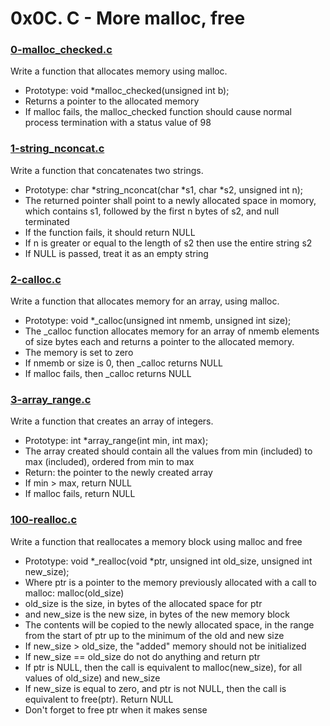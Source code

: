 # 0x0C. C - More malloc, free

### [0-malloc_checked.c](https://github.com/MrGiddy/alx-low_level_programming/blob/main/0x0C-more_malloc_free/0-malloc_checked.c)
Write a function that allocates memory using malloc.
* Prototype: void \*malloc\_checked(unsigned int b); 
* Returns a pointer to the allocated memory
* If malloc fails, the malloc_checked function should cause normal process termination with a status value of 98

### [1-string_nconcat.c](https://github.com/MrGiddy/alx-low_level_programming/blob/main/0x0C-more_malloc_free/1-string_nconcat.c)
Write a function that concatenates two strings.
* Prototype: char \*string_nconcat(char \*s1, char \*s2, unsigned int n);
* The returned pointer shall point to a newly allocated space in momory, which contains s1, followed by the first n bytes of s2, and null terminated
* If the function fails, it should return NULL
* If n is greater or equal to the length of s2 then use the entire string s2
* If NULL is passed, treat it as an empty string

### [2-calloc.c](https://github.com/MrGiddy/alx-low_level_programming/blob/main/0x0C-more_malloc_free/2-calloc.c)
Write a function that allocates memory for an array, using malloc.
* Prototype: void \*\_calloc(unsigned int nmemb, unsigned int size);
* The \_calloc function allocates memory for an array of nmemb elements of size bytes each and returns a pointer to the allocated memory.
* The memory is set to zero
* If nmemb or size is 0, then \_calloc returns NULL
* If malloc fails, then \_calloc returns NULL

### [3-array_range.c](https://github.com/AdekunleAdeniran/low_level_programming/blob/master/0x0B-more_malloc_free/3-array_range.c)
Write a function that creates an array of integers.
* Prototype: int \*array_range(int min, int max);
* The array created should contain all the values from min (included) to max (included), ordered from min to max
* Return: the pointer to the newly created array
* If min > max, return NULL
* If malloc fails, return NULL

### [100-realloc.c](https://github.com/MrGiddy/alx-low_level_programming/blob/main/0x0C-more_malloc_free/100-realloc.c)
Write a function that reallocates a memory block using malloc and free
* Prototype: void \*\_realloc(void \*ptr, unsigned int old\_size, unsigned int new\_size);
* Where ptr is a pointer to the memory previously allocated with a call to malloc: malloc(old\_size)
* old\_size is the size, in bytes of the allocated space for ptr
* and new\_size is the new size, in bytes of the new memory block
* The contents will be copied to the newly allocated space, in the range from the start of ptr up to the minimum of the old and new size
* If new\_size > old\_size, the "added" memory should not be initialized
* If new\_size == old\_size do not do anything and return ptr
* If ptr is NULL, then the call is equivalent to malloc(new\_size), for all values of old\_size) and new\_size
* If new\_size is equal to zero, and ptr is not NULL, then the call is equivalent to free(ptr). Return NULL
* Don't forget to free ptr when it makes sense
